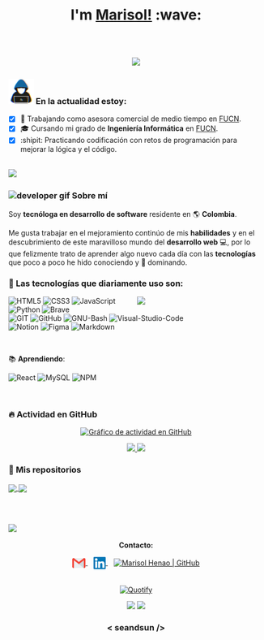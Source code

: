 <!-- Título -->
<h1 align="center">I'm <a  href="https://github.com/seandsun/">Marisol!</a> :wave:</h1>

<br><br>

<!-- Experiencia en blucle -->
<p align="center">
  <a href="https://github.com/DenverCoder1/readme-typing-svg">
    <img src="https://readme-typing-svg.demolab.com?font=Fira+Code&duration=4000&pause=900&color=5282E9&center=true&random=false&width=435&lines=Mi+experiencia+ha+sido+desarrollando;proyectos+para+mejorar+mi+perfil;como+desarrolladora+Front-End." />
  </a>
</p>

<!-- Imagen: persona en una laptop y titulo -->
### <picture><img src = "https://github.com/0xAbdulKhalid/0xAbdulKhalid/raw/main/assets/mdImages/about_me.gif" width = 50px></picture> En la actualidad estoy:

<!-- Lo que hago actualmente -->
- [x] :file_folder: Trabajando como asesora comercial de medio tiempo en [FUCN](https://ucn.edu.co).
- [x] :mortar_board: Cursando mi grado de **Ingeniería Informática** en [FUCN](https://ucn.edu.co).
- [x] :shipit: Practicando codificación con retos de programación para mejorar la lógica y el código.

<br>

<!-- Línea -->
<img src="https://user-images.githubusercontent.com/73097560/115834477-dbab4500-a447-11eb-908a-139a6edaec5c.gif">

<!-- Descripción sobre mí -->
### <img src="https://github.com/HalemoGPA/HalemoGPA/blob/main/images/Developer.gif" alt="developer gif"  height="45px"> Sobre mí

Soy **tecnóloga en desarrollo de software** residente en :earth_americas: **Colombia**.

Me gusta trabajar en el mejoramiento continúo de mis **habilidades** y en el descubrimiento de este maravilloso mundo del **desarrollo web** :computer:, por lo que felizmente trato de aprender algo nuevo cada día con las **tecnologías** que poco a poco he hido conociendo y :muscle: dominando.

<!-- Tecnologías -->
### :wrench: Las tecnologías que diariamente uso son:

<!-- Imagen: persona en varios computadores -->
<picture> <img align="right" src="https://github.com/7oSkaaa/7oSkaaa/blob/main/Images/Right_Side.gif?raw=true" width = 250px></picture>

![HTML5](https://img.shields.io/badge/HTML5-E34F26?style=for-the-badge&logo=html5&logoColor=white)
![CSS3](https://img.shields.io/badge/CSS3-1572B6?style=for-the-badge&logo=css3&logoColor=white)
![JavaScript](https://img.shields.io/badge/JavaScript-F7DF1E?style=for-the-badge&logo=javascript&logoColor=black)
![Python](https://img.shields.io/badge/python-3670A0?style=for-the-badge&logo=python&logoColor=ffdd54)
![Brave](https://img.shields.io/badge/-brave-000?&style=for-the-badge&logo=brave) <br>
![GIT](https://img.shields.io/badge/GIT-E44C30?style=for-the-badge&logo=git&logoColor=white)
![GitHub](https://img.shields.io/badge/GitHub-100000?style=for-the-badge&logo=github&logoColor=white)
![GNU-Bash](https://img.shields.io/badge/GNU%20Bash-4EAA25?style=for-the-badge&logo=GNU%20Bash&logoColor=white)
![Visual-Studio-Code](https://img.shields.io/badge/Visual_Studio_Code-0078D4?style=for-the-badge&logo=visual%20studio%20code&logoColor=white) <br>
![Notion](https://img.shields.io/badge/Notion-000000?style=for-the-badge&logo=notion&logoColor=white)
![Figma](https://img.shields.io/badge/Figma-F24E1E?style=for-the-badge&logo=figma&logoColor=white)
![Markdown](https://img.shields.io/badge/markdown-%23000000.svg?style=for-the-badge&logo=markdown&logoColor=white)

<br>

:books: **Aprendiendo**:

  ![React](https://img.shields.io/badge/React-20232A?style=for-the-badge&logo=react&logoColor=61DAFB)
  ![MySQL](https://img.shields.io/badge/MySQL-00000F?style=for-the-badge&logo=mysql&logoColor=white)
  ![NPM](https://img.shields.io/badge/-npm-000?&style=for-the-badge&logo=npm)

<br>

<!-- Gráfico de actividad -->
### :fire: Actividad en GitHub

<p align="center">
  <a href="https://github.com/ashutosh00710/github-readme-activity-graph">
    <img src="https://github-readme-activity-graph.vercel.app/graph?username=seandsun&hide=issues&theme=tokyo-night" alt="Gráfico de actividad en GitHub">
  </a>
</p>

<!-- Gráfico de rachas y lenguajes más utilizados -->
<p align="center">
  <a href="https://github.com/anuraghazra/github-readme-stats">
    <img src="https://github-readme-stats.vercel.app/api?username=seandsun&theme=tokyonight&show_icons=true&rank_icon=github"/>
  </a>

  <a href="https://github.com/anuraghazra/github-readme-stats">
    <img src="https://github-readme-stats.vercel.app/api/top-langs/?username=seandsun&layout=compact&theme=tokyonight"/>
  </a>
</p>

<!-- Mis repositorios -->
### :rocket: Mis repositorios

<a href="https://github.com/seandsun/bambina-theme">
  <img align="center" src="https://github-readme-stats-sigma-five.vercel.app/api/pin/?username=seandsun&repo=bambina-theme&theme=tokyonight" />
</a>

<a href="https://github.com/seandsun/github-emojis">
  <img align="center" src="https://github-readme-stats-sigma-five.vercel.app/api/pin/?username=seandsun&repo=github-emojis&theme=tokyonight" />
</a>

<br><br>

<!-- Línea -->
<img src="https://user-images.githubusercontent.com/73097560/115834477-dbab4500-a447-11eb-908a-139a6edaec5c.gif">

<br>

<!-- Redes de contacto -->
<div align="center">
 
  **Contacto:**

  <a href="mailto:henao.1213@gmail.com" >
    <img align="center" alt="Marisol Henao | Gmail" width="26px" src="https://github.com/SatYu26/SatYu26/blob/master/Assets/Gmail.svg" />
  </a> &nbsp;&nbsp;
  
  <a href="https://www.linkedin.com/in/marisol-henao-grajales" target="_blank">
    <img align="center" alt="Marisol Henao | Linkedin" width="24px" src="https://github.com/SatYu26/SatYu26/blob/master/Assets/Linkedin.svg" />
  </a> &nbsp;&nbsp;
  
  <a href="https://profile-summary-for-github.herokuapp.com/user/seandsun" target="_blank">
    <img align="center" alt="Marisol Henao | GitHub" width="26px" src="https://upload.wikimedia.org/wikipedia/commons/thumb/a/ae/Github-desktop-logo-symbol.svg/1024px-Github-desktop-logo-symbol.svg.png" />
  </a>
<div> 

<br>

<!-- Frase-->
[![Quotify](https://github-readme-quotify.vercel.app/api?&type=horizontal&theme=catppuccin_macchiato&quote=Si+ya+sabes+lo+que+tienes+que+hacer+y+no+lo+haces,+entonces+estás+peor+que+antes.&author=Confucio)](https://github.com/Vishal-beep136/github-readme-quotify)

<!-- Frase en bucle -->
<p align="center">
  <!-- Gato -->
  <img src="https://media.giphy.com/media/WUlplcMpOCEmTGBtBW/giphy.gif" width="100">

  <a href="https://github.com/DenverCoder1/readme-typing-svg">
    <img src="https://readme-typing-svg.demolab.com?font=Fira+Code&duration=4000&pause=900&color=5282E9&size=16&random=false&width=435&lines=Front-End+loading..." />
  </a>
</p>

<h3 align="center">< seandsun /></h3>